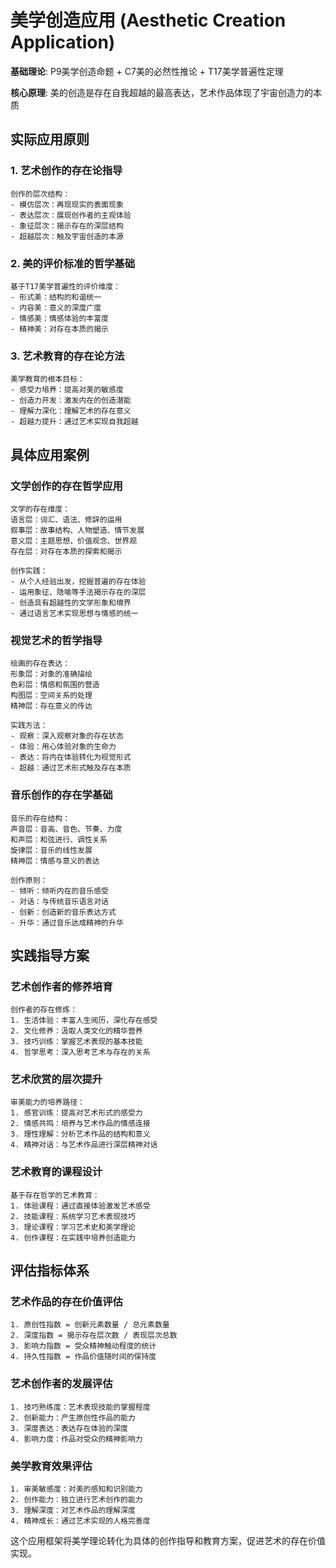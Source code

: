 # 美学创造应用 (Aesthetic Creation Application)  

**基础理论**: P9美学创造命题 + C7美的必然性推论 + T17美学普遍性定理  

**核心原理**: 美的创造是存在自我超越的最高表达，艺术作品体现了宇宙创造力的本质  

## 实际应用原则  

### 1. 艺术创作的存在论指导  
```  
创作的层次结构：  
- 模仿层次：再现现实的表面现象  
- 表达层次：展现创作者的主观体验  
- 象征层次：揭示存在的深层结构  
- 超越层次：触及宇宙创造的本源  
```  

### 2. 美的评价标准的哲学基础  
```  
基于T17美学普遍性的评价维度：  
- 形式美：结构的和谐统一  
- 内容美：意义的深度广度  
- 情感美：情感体验的丰富度  
- 精神美：对存在本质的揭示  
```  

### 3. 艺术教育的存在论方法  
```  
美学教育的根本目标：  
- 感受力培养：提高对美的敏感度  
- 创造力开发：激发内在的创造潜能  
- 理解力深化：理解艺术的存在意义  
- 超越力提升：通过艺术实现自我超越  
```  

## 具体应用案例  

### 文学创作的存在哲学应用  
```  
文学的存在维度：  
语言层：词汇、语法、修辞的运用  
叙事层：故事结构、人物塑造、情节发展  
意义层：主题思想、价值观念、世界观  
存在层：对存在本质的探索和揭示  

创作实践：  
- 从个人经验出发，挖掘普遍的存在体验  
- 运用象征、隐喻等手法揭示存在的深层  
- 创造具有超越性的文学形象和境界  
- 通过语言艺术实现思想与情感的统一  
```  

### 视觉艺术的哲学指导  
```  
绘画的存在表达：  
形象层：对象的准确描绘  
色彩层：情感和氛围的营造  
构图层：空间关系的处理  
精神层：存在意义的传达  

实践方法：  
- 观察：深入观察对象的存在状态  
- 体验：用心体验对象的生命力  
- 表达：将内在体验转化为视觉形式  
- 超越：通过艺术形式触及存在本质  
```  

### 音乐创作的存在学基础  
```  
音乐的存在结构：  
声音层：音高、音色、节奏、力度  
和声层：和弦进行、调性关系  
旋律层：音乐的线性发展  
精神层：情感与意义的表达  

创作原则：  
- 倾听：倾听内在的音乐感受  
- 对话：与传统音乐语言对话  
- 创新：创造新的音乐表达方式  
- 升华：通过音乐达成精神的升华  
```  

## 实践指导方案  

### 艺术创作者的修养培育  
```  
创作者的存在修炼：  
1. 生活体验：丰富人生阅历，深化存在感受  
2. 文化修养：汲取人类文化的精华营养  
3. 技巧训练：掌握艺术表现的基本技能  
4. 哲学思考：深入思考艺术与存在的关系  
```  

### 艺术欣赏的层次提升  
```  
审美能力的培养路径：  
1. 感官训练：提高对艺术形式的感受力  
2. 情感共鸣：培养与艺术作品的情感连接  
3. 理性理解：分析艺术作品的结构和意义  
4. 精神对话：与艺术作品进行深层精神对话  
```  

### 艺术教育的课程设计  
```  
基于存在哲学的艺术教育：  
1. 体验课程：通过直接体验激发艺术感受  
2. 技能课程：系统学习艺术表现技巧  
3. 理论课程：学习艺术史和美学理论  
4. 创作课程：在实践中培养创造能力  
```  

## 评估指标体系  

### 艺术作品的存在价值评估  
```  
1. 原创性指数 = 创新元素数量 / 总元素数量  
2. 深度指数 = 揭示存在层次数 / 表现层次总数  
3. 影响力指数 = 受众精神触动程度的统计  
4. 持久性指数 = 作品价值随时间的保持度  
```  

### 艺术创作者的发展评估  
```  
1. 技巧熟练度：艺术表现技能的掌握程度  
2. 创新能力：产生原创性作品的能力  
3. 深度表达：表达存在体验的深度  
4. 影响力度：作品对受众的精神影响力  
```  

### 美学教育效果评估  
```  
1. 审美敏感度：对美的感知和识别能力  
2. 创作能力：独立进行艺术创作的能力  
3. 理解深度：对艺术作品的理解深度  
4. 精神成长：通过艺术实现的人格完善度  
```  

这个应用框架将美学理论转化为具体的创作指导和教育方案，促进艺术的存在价值实现。  